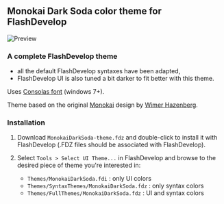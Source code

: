 ## Monokai Dark Soda color theme for FlashDevelop

![Preview](https://github.com/younes0/fdMonokai/blob/master/preview.png?raw=true)

### A complete FlashDevelop theme 

* all the default FlashDevelop syntaxes have been adapted,
* FlashDevelop UI is also tuned a bit darker to fit better with this theme.

Uses [Consolas font](http://www.microsoft.com/typography/fonts/family.aspx?FID=300) (windows 7+).

Theme based on the original [Monokai](http://www.monokai.nl/blog/2006/07/15/textmate-color-theme/) design by [Wimer Hazenberg](http://www.monokai.nl).

### Installation

1. Download `MonokaiDarkSoda-theme.fdz` and double-click to install it with FlashDevelop 
(.FDZ files should be associated with FlashDevelop).

2. Select `Tools > Select UI Theme...` in FlashDevelop and browse to the desired piece of theme 
you're interested in:

	*  `Themes/MonokaiDarkSoda.fdi` : only UI colors
	*  `Themes/SyntaxThemes/MonokaiDarkSoda.fdz` : only syntax colors
	*  `Themes/FullThemes/MonokaiDarkSoda.fdz` : UI and syntax colors
